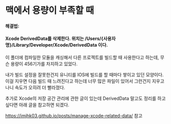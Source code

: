 맥에서 용량이 부족할 때
=

#### 해결법: 
#### Xcode DerivedData를 삭제한다. 위치는 /Users/{사용자명}/Library/Developer/Xcode/DerivedData 이다.

이 폴더에 컴파일한 모듈을 캐싱해서 다른 프로젝트를 빌드할 때 사용한다고 하는데, 무슨 용량이 456기가를 차지하고 있었다.

내가 빌드 설정을 잘못한건지 유니티를 IOS에 빌드를 할 때마다 쌓이고 있던 모양이다. 
이걸 지우면 다음 빌드 때 느려진다고 하는데 너무 많은 파일이 있어서 그런건지 지우고 나니 속도가 오히려 더 빨라졌다.

추가로 Xcode의 저장 공간 관리에 관한 글이 있는데 DerivedData 말고도 정리를 하고 싶다면 아래 글을 참고하면 되겠다.

https://imjhk03.github.io/posts/manage-xcode-related-data/ 참고
